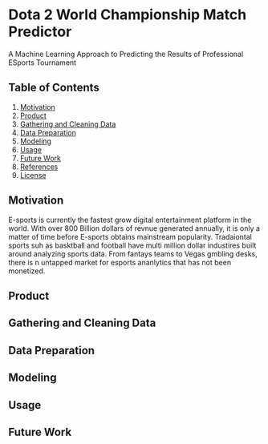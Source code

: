 # Dota 2 World Championship Match Predictor 
A Machine Learning Approach to Predicting the Results of Professional ESports Tournament

## Table of Contents
1. [Motivation](#motivation)
2. [Product](#product)
3. [Gathering and Cleaning Data](#gathering-and-cleaning-data)
4. [Data Preparation](#data-preparation)
5. [Modeling](#modeling)
6. [Usage](#usage)
7. [Future Work](#future-work)
8. [References](#references)
9. [License](#license)

## Motivation

E-sports is currently the fastest grow digital entertainment platform in the world. With over 800 Billion dollars of revnue generated annually, it is only a matter of time before E-sports obtains mainstream popularity. Tradaiontal sports suh as basktball and football have multi million dollar industires built around analyzing sports data. From fantays teams to Vegas gmbling desks, there is n untapped market for esports ananlytics that has not been monetized. 


## Product



## Gathering and Cleaning Data



## Data Preparation

## Modeling

## Usage

## Future Work


